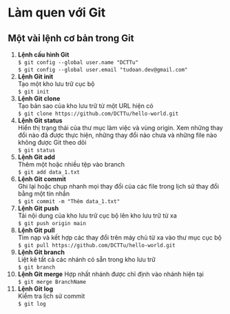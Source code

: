 # Làm quen với Git  
## Một vài lệnh cơ bản trong Git  
1. **Lệnh cấu hình Git**  
``$ git config --global user.name "DCTTu"``  
``$ git config --global user.email "tudoan.dev@gmail.com"``  
2.  **Lệnh Git init**  
Tạo một kho lưu trữ cục bộ  
``$ git init``  
3. **Lệnh Git clone**  
Tạo bản sao của kho lưu trữ từ một URL hiện có  
``$ git clone https://github.com/DCTTu/hello-world.git``  
4. **Lệnh Git status**  
Hiển thị trạng thái của thư mục làm việc và vùng origin. Xem những thay đổi nào đã được thực hiện, những thay đổi nào chưa và những file nào không được Git theo dõi  
``$ git status``  
5. **Lệnh Git add**  
Thêm một hoặc nhiều tệp vào branch  
``$ git add data_1.txt``  
6. **Lệnh Git commit**  
Ghi lại hoặc chụp nhanh mọi thay đổi của các file trong lịch sử thay đổi bằng một tin nhắn  
``$ git commit -m "Thêm data_1.txt"``  
7.  **Lệnh Git push**  
Tải nội dung của kho lưu trữ cục bộ lên kho lưu trữ từ xa  
``$ git push origin main``  
8. **Lệnh Git pull**   
Tìm nạp và kết hợp các thay đổi trên máy chủ từ xa vào thư mục cục bộ  
``$ git pull https://github.com/DCTTu/hello-world.git``  
9. **Lệnh Git branch**  
Liệt kê tất cả các nhánh có sẵn trong kho lưu trữ  
``$ git branch``  
10. **Lệnh Git merge**
Hợp nhất nhánh được chỉ định vào nhánh hiện tại  
``$ git merge BranchName``  
11. **Lệnh Git log**  
Kiểm tra lịch sử commit  
``$ git log``  
